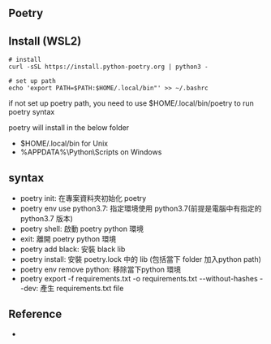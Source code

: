 ## Poetry

## Install (WSL2)

```
# install
curl -sSL https://install.python-poetry.org | python3 -

# set up path
echo 'export PATH=$PATH:$HOME/.local/bin"' >> ~/.bashrc
```

if not set up poetry path, you need to use $HOME/.local/bin/poetry to run poetry syntax

poetry will install in the below folder

- $HOME/.local/bin for Unix
- %APPDATA%\Python\Scripts on Windows



## syntax

- poetry init: 在專案資料夾初始化 poetry
- poetry env use python3.7: 指定環境使用 python3.7(前提是電腦中有指定的python3.7 版本)
- poetry shell: 啟動 poetry python 環境
- exit: 離開 poetry python 環境
- poetry add black: 安裝 black lib
- poetry install: 安裝 poetry.lock 中的 lib (包括當下 folder 加入python path)
- poetry env remove python: 移除當下python 環境
- poetry export -f requirements.txt -o requirements.txt --without-hashes --dev: 產生 requirements.txt file


## Reference

- [](https://blog.kyomind.tw/python-poetry/)